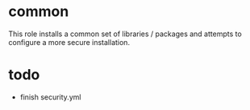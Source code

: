 # common

This role installs a common set of libraries / packages and attempts to
configure a more secure installation.

# todo

 * finish security.yml
